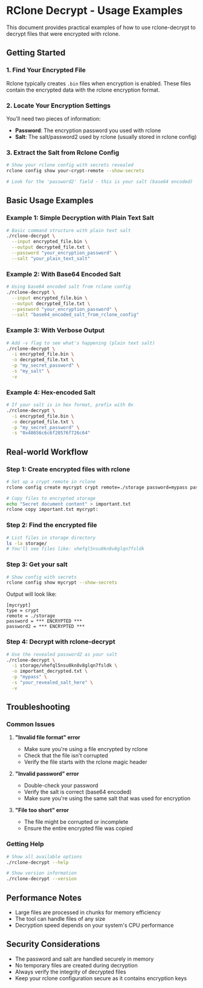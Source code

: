 # RClone Decrypt - Usage Examples

This document provides practical examples of how to use rclone-decrypt to decrypt files that were encrypted with rclone.

## Getting Started

### 1. Find Your Encrypted File

Rclone typically creates `.bin` files when encryption is enabled. These files contain the encrypted data with the rclone encryption format.

### 2. Locate Your Encryption Settings

You'll need two pieces of information:
- **Password**: The encryption password you used with rclone
- **Salt**: The salt/password2 used by rclone (usually stored in rclone config)

### 3. Extract the Salt from Rclone Config

```bash
# Show your rclone config with secrets revealed
rclone config show your-crypt-remote --show-secrets

# Look for the 'password2' field - this is your salt (base64 encoded)
```

## Basic Usage Examples

### Example 1: Simple Decryption with Plain Text Salt

```bash
# Basic command structure with plain text salt
./rclone-decrypt \
  --input encrypted_file.bin \
  --output decrypted_file.txt \
  --password "your_encryption_password" \
  --salt "your_plain_text_salt"
```

### Example 2: With Base64 Encoded Salt

```bash
# Using base64 encoded salt from rclone config
./rclone-decrypt \
  --input encrypted_file.bin \
  --output decrypted_file.txt \
  --password "your_encryption_password" \
  --salt "base64_encoded_salt_from_rclone_config"
```

### Example 3: With Verbose Output

```bash
# Add -v flag to see what's happening (plain text salt)
./rclone-decrypt \
  -i encrypted_file.bin \
  -o decrypted_file.txt \
  -p "my_secret_password" \
  -s "my_salt" \
  -v
```

### Example 4: Hex-encoded Salt

```bash
# If your salt is in hex format, prefix with 0x
./rclone-decrypt \
  -i encrypted_file.bin \
  -o decrypted_file.txt \
  -p "my_secret_password" \
  -s "0x48656c6c6f20576f726c64"
```

## Real-world Workflow

### Step 1: Create encrypted files with rclone

```bash
# Set up a crypt remote in rclone
rclone config create mycrypt crypt remote=./storage password=mypass password2=mysalt

# Copy files to encrypted storage
echo "Secret document content" > important.txt
rclone copy important.txt mycrypt:
```

### Step 2: Find the encrypted file

```bash
# List files in storage directory
ls -la storage/
# You'll see files like: vhefql5nsu0kn8v8glqn7fsldk
```

### Step 3: Get your salt

```bash
# Show config with secrets
rclone config show mycrypt --show-secrets
```

Output will look like:
```
[mycrypt]
type = crypt
remote = ./storage
password = *** ENCRYPTED ***
password2 = *** ENCRYPTED ***
```

### Step 4: Decrypt with rclone-decrypt

```bash
# Use the revealed password2 as your salt
./rclone-decrypt \
  -i storage/vhefql5nsu0kn8v8glqn7fsldk \
  -o important_decrypted.txt \
  -p "mypass" \
  -s "your_revealed_salt_here" \
  -v
```

## Troubleshooting

### Common Issues

1. **"Invalid file format" error**
   - Make sure you're using a file encrypted by rclone
   - Check that the file isn't corrupted
   - Verify the file starts with the rclone magic header

2. **"Invalid password" error**
   - Double-check your password
   - Verify the salt is correct (base64 encoded)
   - Make sure you're using the same salt that was used for encryption

3. **"File too short" error**
   - The file might be corrupted or incomplete
   - Ensure the entire encrypted file was copied

### Getting Help

```bash
# Show all available options
./rclone-decrypt --help

# Show version information
./rclone-decrypt --version
```

## Performance Notes

- Large files are processed in chunks for memory efficiency
- The tool can handle files of any size
- Decryption speed depends on your system's CPU performance

## Security Considerations

- The password and salt are handled securely in memory
- No temporary files are created during decryption
- Always verify the integrity of decrypted files
- Keep your rclone configuration secure as it contains encryption keys
